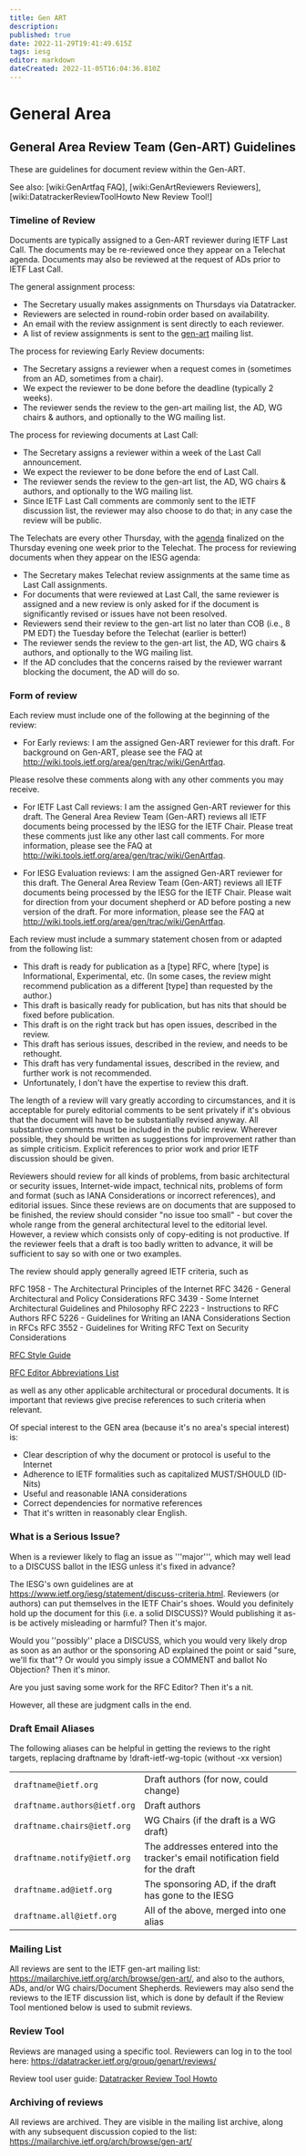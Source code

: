 ```yaml
---
title: Gen ART
description: 
published: true
date: 2022-11-29T19:41:49.615Z
tags: iesg
editor: markdown
dateCreated: 2022-11-05T16:04:36.810Z
---
```


# General Area  

## General Area Review Team (Gen-ART) Guidelines 

These are guidelines for document review within the Gen-ART.

See also: [wiki:GenArtfaq FAQ], [wiki:GenArtReviewers Reviewers], [wiki:DatatrackerReviewToolHowto New Review Tool!]

### Timeline of Review 

Documents are typically assigned to a Gen-ART reviewer during IETF Last Call.  The documents may be re-reviewed once they appear on a Telechat agenda. Documents may also be reviewed at the request of ADs prior to IETF Last Call.

The general assignment process:

 * The Secretary usually makes assignments on Thursdays via Datatracker. 
 * Reviewers are selected in round-robin order based on availability.
 * An email with the review assignment is sent directly to each reviewer.
 * A list of review assignments is sent to the [gen-art](https://mailarchive.ietf.org/arch/browse/gen-art/) mailing list. 

The process for reviewing Early Review documents:

 * The Secretary assigns a reviewer when a request comes in (sometimes from an AD, sometimes from a chair). 
 * We expect the reviewer to be done before the deadline (typically 2 weeks).
 * The reviewer sends the review to the gen-art mailing list, the AD, WG chairs & authors, and optionally to the WG mailing list. 

The process for reviewing documents at Last Call:

 * The Secretary assigns a reviewer within a week of the Last Call announcement.
 * We expect the reviewer to be done before the end of Last Call.
 * The reviewer sends the review to the gen-art list, the AD, WG chairs & authors, and optionally to the WG mailing list. 
 * Since IETF Last Call comments are commonly sent to the IETF discussion list, the reviewer may also choose to do that; in any case the review will be public.

The Telechats are every other Thursday, with the [agenda](https://datatracker.ietf.org/iesg/agenda/) finalized on the Thursday evening one week prior to the Telechat. The process for reviewing documents when they appear on the IESG agenda:

 * The Secretary makes Telechat review assignments at the same time as Last Call assignments.  
 * For documents that were reviewed at Last Call, the same reviewer is assigned and a new review is only asked for if the document is significantly revised or issues have not been resolved.
 * Reviewers send their review to the gen-art list no later than COB (i.e., 8 PM EDT) the Tuesday before the Telechat (earlier is better!)
 * The reviewer sends the review to the gen-art list, the AD, WG chairs & authors, and optionally to the WG mailing list. 
 * If the AD concludes that the concerns raised by the reviewer warrant blocking the document, the AD will do so.


### Form of review 

Each review must include one of the following at the beginning of the review:

 * For Early reviews:
 I am the assigned Gen-ART reviewer for this draft. For background on Gen-ART, please see the FAQ at http://wiki.tools.ietf.org/area/gen/trac/wiki/GenArtfaq.

 Please resolve these comments along with any other comments you may receive.

 * For IETF Last Call reviews:
   I am the assigned Gen-ART reviewer for this draft. The General Area
   Review Team (Gen-ART) reviews all IETF documents being processed
   by the IESG for the IETF Chair.  Please treat these comments just
   like any other last call comments. For more information, please see 
   the FAQ at http://wiki.tools.ietf.org/area/gen/trac/wiki/GenArtfaq.


 * For IESG Evaluation reviews: I am the assigned Gen-ART reviewer 
   for this draft. The General Area Review Team (Gen-ART) reviews all 
   IETF documents being processed by the IESG for the IETF Chair. 
   Please wait for direction from your document shepherd or AD before 
   posting a new version of the draft. For more information, please see 
   the FAQ at http://wiki.tools.ietf.org/area/gen/trac/wiki/GenArtfaq.


Each review must include a summary statement chosen from or adapted from the following list:

 * This draft is ready for publication as a [type] RFC, where [type] is Informational, Experimental, etc. (In some cases, the review might recommend publication as a different [type] than requested by the author.)
 * This draft is basically ready for publication, but has nits that should be fixed before publication.
 * This draft is on the right track but has open issues, described in the review.
 * This draft has serious issues, described in the review, and needs to be rethought.
 * This draft has very fundamental issues, described in the review, and further work is not recommended.
 * Unfortunately, I don't have the expertise to review this draft.

The length of a review will vary greatly according to circumstances, and it is acceptable for purely editorial comments to be sent privately if it's obvious that the document will have to be substantially revised anyway. All substantive comments must be included in the public review. Wherever possible, they should be written as suggestions for improvement rather than as simple criticism. Explicit references to prior work and prior IETF discussion should be given.

Reviewers should review for all kinds of problems, from basic architectural or security issues, Internet-wide impact, technical nits, problems of form and format (such as IANA Considerations or incorrect references), and editorial issues. Since these reviews are on documents that are supposed to be finished, the review should consider "no issue too small" - but cover the whole range from the general architectural level to the editorial level. However, a review which consists only of copy-editing is not productive. If the reviewer feels that a draft is too badly written to advance, it will be sufficient to say so with one or two examples.

The review should apply generally agreed IETF criteria, such as

RFC 1958 - The Architectural Principles of the Internet
RFC 3426 - General Architectural and Policy Considerations
RFC 3439 - Some Internet Architectural Guidelines and Philosophy
RFC 2223 - Instructions to RFC Authors
RFC 5226 - Guidelines for Writing an IANA Considerations Section in RFCs
RFC 3552 - Guidelines for Writing RFC Text on Security Considerations

 [RFC Style Guide](https://www.rfc-editor.org/styleguide/)

 [RFC Editor Abbreviations List](https://www.rfc-editor.org/materials/abbrev.expansion.txt)
 

as well as any other applicable architectural or procedural documents. It is important that reviews give precise references to such criteria when relevant.

Of special interest to the GEN area (because it's no area's special interest) is:
 * Clear description of why the document or protocol is useful to the Internet
 * Adherence to IETF formalities such as capitalized MUST/SHOULD (ID-Nits)
 * Useful and reasonable IANA considerations 
 * Correct dependencies for normative references
 * That it's written in reasonably clear English. 

### What is a Serious Issue? 

When is a reviewer likely to flag an issue as '''major''', which may well
lead to a DISCUSS ballot in the IESG unless it's fixed in advance?

The IESG's own guidelines are at https://www.ietf.org/iesg/statement/discuss-criteria.html. Reviewers (or authors) can put themselves in the IETF Chair's shoes. Would you definitely hold up the document for this (i.e. a solid DISCUSS)? Would publishing it as-is be actively misleading or harmful? Then it's major.

Would you ''possibly'' place a DISCUSS, which you would very likely drop as
soon as an author or the sponsoring AD explained the point or said "sure,
we'll fix that"? Or would you simply issue a COMMENT and ballot
No Objection? Then it's minor.

Are you just saving some work for the RFC Editor? Then it's a nit.

However, all these are judgment calls in the end.

### Draft Email Aliases

The following aliases can be helpful in getting the reviews to the right targets, replacing  draftname by !draft-ietf-wg-topic  (without -xx version)

|     |     |
| --- | --- |
| `draftname@ietf.org` | Draft authors (for now, could change) |
| `draftname.authors@ietf.org` | Draft authors |
| `draftname.chairs@ietf.org` | WG Chairs (if the draft is a WG draft) |
| `draftname.notify@ietf.org` | The addresses entered into the tracker's  email notification field for the draft |
| `draftname.ad@ietf.org` | The sponsoring AD, if the draft has gone to the IESG |
| `draftname.all@ietf.org` | All of the above, merged into one alias |

### Mailing List

All reviews are sent to the IETF gen-art mailing list: https://mailarchive.ietf.org/arch/browse/gen-art/, and also to the authors, ADs, and/or WG chairs/Document Shepherds. Reviewers may also send the reviews to the IETF discussion list, which is done by default if the Review Tool mentioned below is used to submit reviews.  

### Review Tool 

Reviews are managed using a specific tool. Reviewers can log in to the tool
here: https://datatracker.ietf.org/group/genart/reviews/

Review tool user guide: [Datatracker Review Tool Howto](/reviewtool)

### Archiving of reviews 

All reviews are archived. They are visible in the mailing list archive, along with any subsequent discussion copied to the list: https://mailarchive.ietf.org/arch/browse/gen-art/
